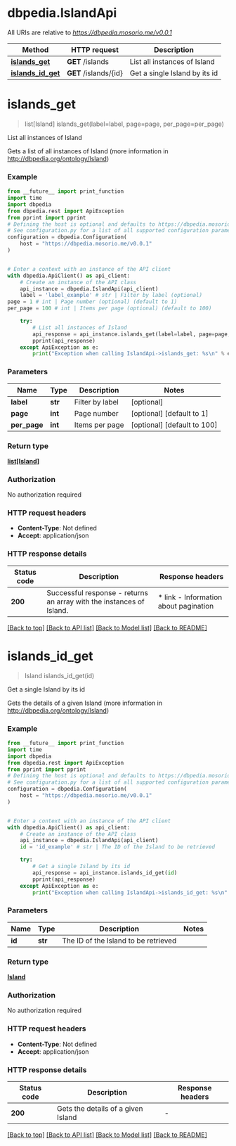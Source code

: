 # dbpedia.IslandApi

All URIs are relative to *https://dbpedia.mosorio.me/v0.0.1*

Method | HTTP request | Description
------------- | ------------- | -------------
[**islands_get**](IslandApi.md#islands_get) | **GET** /islands | List all instances of Island
[**islands_id_get**](IslandApi.md#islands_id_get) | **GET** /islands/{id} | Get a single Island by its id


# **islands_get**
> list[Island] islands_get(label=label, page=page, per_page=per_page)

List all instances of Island

Gets a list of all instances of Island (more information in http://dbpedia.org/ontology/Island)

### Example

```python
from __future__ import print_function
import time
import dbpedia
from dbpedia.rest import ApiException
from pprint import pprint
# Defining the host is optional and defaults to https://dbpedia.mosorio.me/v0.0.1
# See configuration.py for a list of all supported configuration parameters.
configuration = dbpedia.Configuration(
    host = "https://dbpedia.mosorio.me/v0.0.1"
)


# Enter a context with an instance of the API client
with dbpedia.ApiClient() as api_client:
    # Create an instance of the API class
    api_instance = dbpedia.IslandApi(api_client)
    label = 'label_example' # str | Filter by label (optional)
page = 1 # int | Page number (optional) (default to 1)
per_page = 100 # int | Items per page (optional) (default to 100)

    try:
        # List all instances of Island
        api_response = api_instance.islands_get(label=label, page=page, per_page=per_page)
        pprint(api_response)
    except ApiException as e:
        print("Exception when calling IslandApi->islands_get: %s\n" % e)
```

### Parameters

Name | Type | Description  | Notes
------------- | ------------- | ------------- | -------------
 **label** | **str**| Filter by label | [optional] 
 **page** | **int**| Page number | [optional] [default to 1]
 **per_page** | **int**| Items per page | [optional] [default to 100]

### Return type

[**list[Island]**](Island.md)

### Authorization

No authorization required

### HTTP request headers

 - **Content-Type**: Not defined
 - **Accept**: application/json

### HTTP response details
| Status code | Description | Response headers |
|-------------|-------------|------------------|
**200** | Successful response - returns an array with the instances of Island. |  * link - Information about pagination <br>  |

[[Back to top]](#) [[Back to API list]](../README.md#documentation-for-api-endpoints) [[Back to Model list]](../README.md#documentation-for-models) [[Back to README]](../README.md)

# **islands_id_get**
> Island islands_id_get(id)

Get a single Island by its id

Gets the details of a given Island (more information in http://dbpedia.org/ontology/Island)

### Example

```python
from __future__ import print_function
import time
import dbpedia
from dbpedia.rest import ApiException
from pprint import pprint
# Defining the host is optional and defaults to https://dbpedia.mosorio.me/v0.0.1
# See configuration.py for a list of all supported configuration parameters.
configuration = dbpedia.Configuration(
    host = "https://dbpedia.mosorio.me/v0.0.1"
)


# Enter a context with an instance of the API client
with dbpedia.ApiClient() as api_client:
    # Create an instance of the API class
    api_instance = dbpedia.IslandApi(api_client)
    id = 'id_example' # str | The ID of the Island to be retrieved

    try:
        # Get a single Island by its id
        api_response = api_instance.islands_id_get(id)
        pprint(api_response)
    except ApiException as e:
        print("Exception when calling IslandApi->islands_id_get: %s\n" % e)
```

### Parameters

Name | Type | Description  | Notes
------------- | ------------- | ------------- | -------------
 **id** | **str**| The ID of the Island to be retrieved | 

### Return type

[**Island**](Island.md)

### Authorization

No authorization required

### HTTP request headers

 - **Content-Type**: Not defined
 - **Accept**: application/json

### HTTP response details
| Status code | Description | Response headers |
|-------------|-------------|------------------|
**200** | Gets the details of a given Island |  -  |

[[Back to top]](#) [[Back to API list]](../README.md#documentation-for-api-endpoints) [[Back to Model list]](../README.md#documentation-for-models) [[Back to README]](../README.md)

